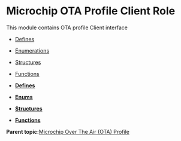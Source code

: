 # Microchip OTA Profile Client Role

This module contains OTA profile Client interface

-   [Defines](GUID-0B7BF012-9A69-49E9-B460-3E8BA6BAF6F6.md)
-   [Enumerations](GUID-B076E9A3-8BEF-4255-AB1F-F1C9F0B910E6.md)
-   [Structures](GUID-F8D41958-4513-4D79-8AF8-05E34E981007.md)
-   [Functions](GUID-80B410B9-3704-4EDB-9A00-B805DADA45F9.md)

-   **[Defines](GUID-0B7BF012-9A69-49E9-B460-3E8BA6BAF6F6.md)**  

-   **[Enums](GUID-B076E9A3-8BEF-4255-AB1F-F1C9F0B910E6.md)**  

-   **[Structures](GUID-F8D41958-4513-4D79-8AF8-05E34E981007.md)**  

-   **[Functions](GUID-80B410B9-3704-4EDB-9A00-B805DADA45F9.md)**  


**Parent topic:**[Microchip Over The Air \(OTA\) Profile](GUID-21DF9FC9-288A-4527-B524-21DC72997BCF.md)

